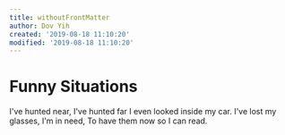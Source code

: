 ```yaml
---
title: withoutFrontMatter
author: Dov Yih
created: '2019-08-18 11:10:20'
modified: '2019-08-18 11:10:20'
---
```


# Funny Situations

I've hunted near, I've hunted far
I even looked inside my car.
I've lost my glasses, I'm in need,
To have them now so I can read.
